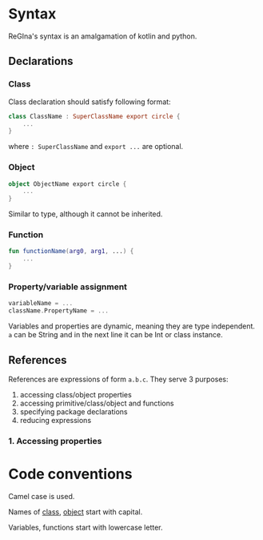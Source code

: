 # Syntax

ReGIna's syntax is an amalgamation of kotlin and python.

## Declarations

### Class

Class declaration should satisfy following format:

```kotlin 
class ClassName : SuperClassName export circle {
    ...
}
```

where `: SuperClassName` and `export ...` are optional.

### Object

```kotlin
object ObjectName export circle {
    ...
}
```

Similar to type, although it cannot be inherited.

### Function

```kotlin
fun functionName(arg0, arg1, ...) {
    ...
}
```

### Property/variable assignment

```kotlin
variableName = ...
className.PropertyName = ...
```

Variables and properties are dynamic, meaning they are type independent. `a` can be String and in the next line it can
be Int or class instance.

## References

References are expressions of form `a.b.c`. They serve 3 purposes:

1. accessing class/object properties
2. accessing primitive/class/object and functions
3. specifying package declarations
4. reducing expressions

### 1. Accessing properties


# Code conventions

Camel case is used.

Names of [class](Syntax.md/###Class), [object](Syntax.md/###Object) start with capital.

Variables, functions start with lowercase letter.